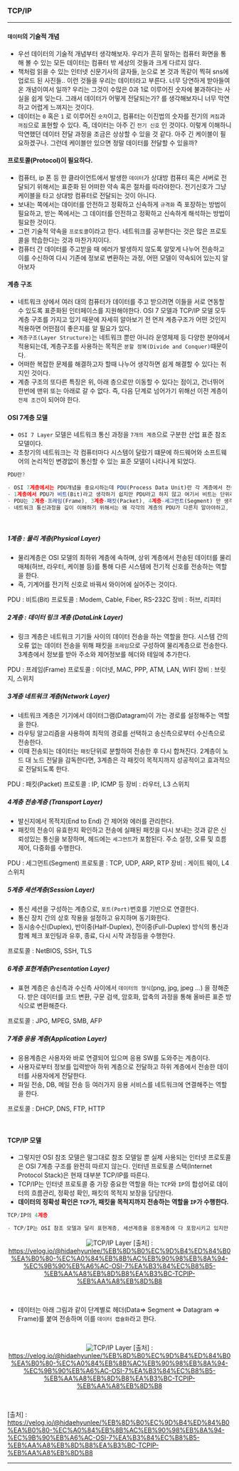 ### TCP/IP
---
#### `데이터`의 기술적 개념 
- 우선 데이터의 기술적 개념부터 생각해보자. 우리가 흔히 말하는 컴퓨터 화면을 통해 볼 수 있는 모든 데이터는 컴퓨터 밖 세상의 것들과 크게 다르지 않다.
- 책처럼 읽을 수 있는 인터넷 신문기사의 글자들, 눈으로 본 것과 똑같이 찍혀 sns에 업로드 된 사진들.. 이런 것들을 우리는 데이터라고 부른다. 너무 당연하게 받아들여온 개념이여서 일까? 우리는 그것이 수많은 0과 1로 이루어진 숫자에 불과하다는 사실을 쉽게 잊는다. 그래서 데이터가 어떻게 전달되는가? 를 생각해보자니 너무 막연하고 어렵게 느껴지는 것이다.
- 데이터는 `0` 혹은 `1` 로 이루어진 `숫자`이고, 컴퓨터는 이진법의 숫자를 전기의 `켜짐`과 `꺼짐`으로 표현할 수 있다. 즉, 데이터는 아주 긴 `전기 신호` 인 것이다. 이렇게 이해하니 막연했던 데이터 전달 과정을 조금은 상상할 수 있을 것 같다. 아주 긴 케이블이 필요하겠구나. 그런데 케이블만 있으면 정말 데이터를 전달할 수 있을까? 
  

#### 프로토콜(Protocol)이 필요하다.
- 컴퓨터, ip 폰 등 한 클라이언트에서 발생한 `데이터`가 상대방 컴퓨터 혹은 서버로 전달되기 위해서는 표준화 된 어떠한 약속 혹은 절차를 따라야한다. 전기신호가 그냥 케이블을 타고 상대방 컴퓨터로 전달되는 것이 아니다. 
- 보내는 쪽에서는 데이터를 안전하고 정확하고 신속하게 `규격화` 즉 포장하는 방법이 필요하고, 받는 쪽에서는 그 데이터를 안전하고 정확하고 신속하게 해석하는 방법이 필요한 것이다. 
- 그런 기술적 약속을 `프로토콜`이라고 한다. 네트워크를 공부한다는 것은 많은 프로토콜을 학습한다는 것과 마찬가지이다.
- 컴퓨터 간 데이터를 주고받을 때 에러가 발생하지 않도록 알맞게 나누어 전송하고 이를 수신하여 다시 기존에 정보로 변환하는 과정, 어떤 모델이 약속되어 있는지 알아보자

#### 계층 구조
- 네트워크 상에서 여러 대의 컴퓨터가 데이터를 주고 받으려면 이들을 서로 연동할 수 있도록 표준화된 인터페이스를 지원해야한다. OSI 7 모델과 TCP/IP 모델 모두 계층 구조를 가지고 있기 때문에 자세히 알아보기 전 먼저 계층구조가 어떤 것인지 적용하면 어떤점이 좋은지를 알 필요가 있다.
- `계층구조(Layer Structure)`는 네트워크 뿐만 아니라 운영체제 등 다양한 분야에서 적용되는데, 계층구조를 사용하는 목적은 `분할 정복(Divide and Conquer)`때문이다. 
- 어떠한 복잡한 문제를 해결하고자 할때 나누어 생각하면 쉽게 해결할 수 있다는 취지인 것이다.
- 계층 구조의 또다른 특징은 위, 아래 층으로만 이동할 수 있다는 점이고, 건너뛰어 한번에 맨위 또는 아래로 갈 수 없다. 즉, 다음 단계로 넘어가기 위해선 이전 계층이 `전제 조건`이 되어야 한다.

#### OSI 7계층 모델
- `OSI 7 Layer` 모델은 네트워크 통신 과정을 `7개의 계층`으로 구분한 산업 표준 참조 모델이다. 
- 초창기의 네트워크는 각 컴퓨터마다 시스템이 달랐기 떄문에 하드웨어와 소프트웨어의 논리적인 변경없이 통신할 수 있는 표준 모델이 나타나게 되었다. 

```js
PDU란?

- OSI 7계층에서는 PDU개념을 중요시하는데 PDU(Process Data Unit)란 각 계층에서 전송되는 단위이다. 
- 1계층에서 PDU가 비트(Bit)라고 생각하기 쉽지만 PDU라고 하지 않고 여기서 비트는 단위라기 보다는 전기 신호의 흐름일 뿐이다.
- PDU는 2계층-프레임(Frame), 3계층-패킷(Packet), 4계층-세그먼트(Segment) 만 생각하면 된다. 
- 네트워크 통신과정을 깊이 이해하기 위해서는 왜 각각의 계층의 PDU가 다른지 알아야하고, 역할에 대해 알고 있어야 한다.
```

<br />

##### 1계층 : 물리 계층(Physical Layer)
- 물리계층은 OSI 모델의 최하위 계층에 속하며, 상위 계층에서 전송된 데이터를 물리 매체(허브, 라우터, 케이블 등)를 통해 다른 시스템에 전기적 신호를 전송하는 역할을 한다.
- 즉, 기계어를 전기적 신호로 바꿔서 와이어에 실어주는 것이다. 

PDU : 비트(Bit)
프로토콜 : Modem, Cable, Fiber, RS-232C
장비 : 허브, 리피터

##### 2계층 : 데이터 링크 계층 (DataLink Layer)
- 링크 계층은 네트워크 기기들 사이의 데이터 전송을 하는 역할을 한다. 시스템 간의 오류 없는 데이터 전송을 위해 패킷을 `프레임`으로 구성하여 물리계층으로 전송한다. 3계층에서 정보를 받아 주소와 제어정보를 헤더와 테일에 추가한다. 

PDU : 프레임(Frame)
프로토콜 : 이더넷, MAC, PPP, ATM, LAN, WIFI
장비 : 브릿지, 스위치

##### 3계층 네트워크 계층(Network Layer)
- 네트워크 계층은 기기에서 데이터그램(Datagram)이 가는 경로를 설정해주는 역할을 한다.
- 라우팅 알고리즘을 사용하여 최적의 경로를 선택하고 송신측으로부터 수신측으로 전송한다.
- 이때 전송되는 데이터는 `패킷`단위로 분할하여 전송한 후 다시 합쳐진다. 2계층이 노드 대 노드 전달을 감독한다면, 3계층은 각 패킷이 목적지까지 성공적이고 효과적으로 전달되도록 한다. 

PDU : 패킷(Packet)
프로토콜 : IP, ICMP 등
장비 : 라우터, L3 스위치 

##### 4계층 전송계층 (Transport Layer)
- 발신지에서 목적지(End to End) 간 제어와 에러를 관리한다. 
- 패킷의 전송이 유효한지 확인하고 전송에 실패된 패킷을 다시 보내는 것과 같은 신뢰성있는 통신을 보장하며, 헤드에는 `세그먼트`가 포함된다. 주소 설정, 오류 및 흐름 제어, 다중화를 수행한다.

PDU : 세그먼트(Segment)
프로토콜 : TCP, UDP, ARP, RTP
장비 : 게이트 웨이, L4 스위치

##### 5계층 세션계층(Session Layer)
- 통신 세션을 구성하는 계층으로, `포트(Port)`번호를 기반으로 연결한다.
- 통신 장치 간의 상호 작용을 설정하고 유지하며 동기화한다. 
- 동시송수신(Duplex), 반이중(Half-Duplex), 전이중(Full-Duplex) 방식의 통신과 함께 체크 포인팅과 유후, 종료, 다시 시작 과정등을 수행한다.

프로토콜 : NetBIOS, SSH, TLS

##### 6계층 표현계층(Presentation Layer)
- 표현 계층은 송신측과 수신측 사이에서 `데이터의 형식`(png, jpg, jpeg ...) 을 정해준다. 받은 데이터를 코드 변환, 구문 검색, 암호화, 압축의 과정을 통해 올바른 표준 방식으로 변환해준다.

프로토콜 : JPG, MPEG, SMB, AFP

##### 7계층 응용 계층(Application Layer)
- 응용계층은 사용자와 바로 연결되어 있으며 응용 SW를 도와주는 계층이다. 
- 사용자로부터 정보를 입력받아 하위 계층으로 전달하고 하위 계층에서 전송한 데이터를 사용자에게 전달한다.
- 파일 전송, DB, 메일 전송 등 여러가지 응용 서비스를 네트워크에 연결해주는 역할을 한다.

프로토콜 : DHCP, DNS, FTP, HTTP

<br />

#### TCP/IP 모델

- 그렇지만 OSI 참조 모델은 말그대로 참조 모델일 뿐 실제 사용되는 인터넷 프로토콜은 OSI 7계층 구조를 완전히 따르지 않는다. 인터넨 프로토콜 스택(Internet Protocol Stack)은 현재 대부분 TCP/IP를 따른다.
- TCP/IP는 인터넷 프로토콜 중 가장 중요한 역할을 하는 `TCP`와 `IP`의 합성어로 데이터의 흐름관리, 정확성 확인, 패킷의 목적지 보장을 담당한다. 
- <strong>데이터의 정확성 확인은 `TCP`가, 패킷을 목적지까지 전송하는 역할을 `IP`가 수행한다.</strong>

```js
TCP/IP의 4계층

- TCP/IP는 OSI 참조 모델과 달리 표현계층, 세션계층을 응용계층에 다 포함시키고 있지만 사실상 TCP/IP 모델의 Application 계층 하나에서 Application, Presentation, Session 계층의 구현을 다 하고 있다고 이해하는게 올바르다.
```
<span align='center'>

![TCP/IP Layer](./img/TCP_IP%20Layer.PNG)
[출처] : https://velog.io/@hidaehyunlee/%EB%8D%B0%EC%9D%B4%ED%84%B0%EA%B0%80-%EC%A0%84%EB%8B%AC%EB%90%98%EB%8A%94-%EC%9B%90%EB%A6%AC-OSI-7%EA%B3%84%EC%B8%B5-%EB%AA%A8%EB%8D%B8%EA%B3%BC-TCPIP-%EB%AA%A8%EB%8D%B8

</span>

<br />

- 데이터는 아래 그림과 같이 단계별로 헤더(Data=> Segment => Datagram => Frame)를 붙여 전송하며 이를 `데이터 캡슐화`라고 한다.

<br />

<span align='center'>

![TCP/IP Layer](./img/TCP_IP%20Data.PNG)
[출처] : https://velog.io/@hidaehyunlee/%EB%8D%B0%EC%9D%B4%ED%84%B0%EA%B0%80-%EC%A0%84%EB%8B%AC%EB%90%98%EB%8A%94-%EC%9B%90%EB%A6%AC-OSI-7%EA%B3%84%EC%B8%B5-%EB%AA%A8%EB%8D%B8%EA%B3%BC-TCPIP-%EB%AA%A8%EB%8D%B8

</span>

<br />

[출처] : https://velog.io/@hidaehyunlee/%EB%8D%B0%EC%9D%B4%ED%84%B0%EA%B0%80-%EC%A0%84%EB%8B%AC%EB%90%98%EB%8A%94-%EC%9B%90%EB%A6%AC-OSI-7%EA%B3%84%EC%B8%B5-%EB%AA%A8%EB%8D%B8%EA%B3%BC-TCPIP-%EB%AA%A8%EB%8D%B8

---